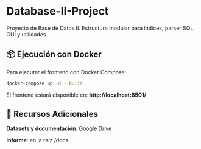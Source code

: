 # Database-II-Project

Proyecto de Base de Datos II. Estructura modular para índices, parser SQL, GUI y utilidades.

## 📦 Ejecución con Docker

Para ejecutar el frontend con Docker Compose:

```bash
docker-compose up -d --build
```

El frontend estará disponible en: **http://localhost:8501/**

## 📂 Recursos Adicionales

**Datasets y documentación**: [Google Drive](https://drive.google.com/drive/folders/1d8QkI2vcO49ck5Ipro1T7g6NIEqBobzJ?usp=sharing)

**Informe**: en la raíz /docs
